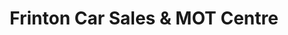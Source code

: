 ---
title: "Frinton Car Sales & MOT Centre"
url: /frinton-on-sea/frinton-car-sales-und-mot-centre/
shop: Autowerkstatt
---